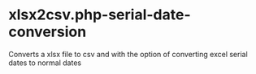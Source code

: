 xlsx2csv.php-serial-date-conversion
===================================

Converts a xlsx file to csv and with the option of converting excel serial dates to normal dates
